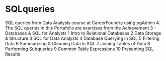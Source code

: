 # SQLqueries
SQL queries from Data Analysis course at CareerFoundry using pgAdmin 4.
The SQL queries in this Portafolio are exercises from the Achievement 3 - Databases & SQL for Analysts
1 Intro to Relational Databases
2 Data Storage & Structure
3 SQL for Data Analysts
4 Database Querying in SQL
5 Filtering Data
6 Summarizing & Cleaning Data in SQL
7 Joining Tables of Data
8 Performing Subqueries
9 Common Table Expressions
10 Presenting SQL Results
